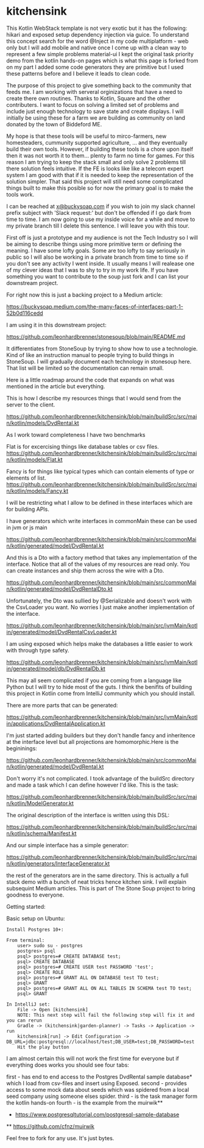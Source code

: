 # kitchensink
This Kotlin WebStack template is not very exotic but it has the following:
    hikari and exposed setup
    dependency injection via guice. To understand this concept search for the word @Inject in my code
    multiplatform - web only but I will add mobile and native once I come up with a clean way to represent a few simple problems
    material-ui
    I kept the original task priority demo from the kotlin hands-on pages which is what this page is forked from
    on my part I added some code generators they are primitive but I used these patterns before and I believe it leads to clean code.
    
The purpose of this project to give something back to the community that feeds me. I am working with serveral orginizations that have a need to create there own routines. Thanks to Kotlin, Square and the other contributers. I want to focus on solving a limited set of problems and include just enough technology to save state and create displays. I will initially be using these for a farm we are building as community on land donated by the town of Biddeford ME.

My hope is that these tools will be useful to mirco-farmers, new homesteaders, cummunity supported agriculture, ... and they eventually build their own tools. However, if building these tools is a chore upon itself then it was not worth it to them... plenty to farm no time for games. For this reason I am trying to keep the stack small and only solve 2 problems till there solution feels intuitive. If the FE is looks like like a telecom expert system I am good with that if it is needed to keep the representation of the solution simpler. That said this project will still need some complicated things built to make this posible so for now the primary goal is to make the tools work.

I can be reached at x@buckysoap.com if you wish to join my slack channel prefix subject with 'Slack request:' but don't be offended if I go dark from time to time. I am now going to use my inside voice for a while and move to my private branch till I delete this sentence. I will leave you with this tour.

First off is just a prototype and my audience is not the Tech Industry so I will be aiming to describe things using more primitive term or defining the meaning. I have some lofty goals. Some are too lofty to say seriously in public so I will also be working in a private branch from time to time so if you don't see any activity I went inside. It usually means I will realease one of my clever ideas that I was to shy to try in my work life. If you have something you want to contribute to the soup just fork and I can list your downstream project.

For right now this is just a backing project to a Medium article:

https://buckysoap.medium.com/the-many-faces-of-interfaces-part-1-52b0d116cedd

I am using it in this downstream project:

https://github.com/leonhardbrenner/stonesoup/blob/main/README.md

It differentiates from StoneSoup by trying to show how to use a technologie. Kind of like an instruction manual to people trying to build things in StoneSoup. I will gradually document each technology in stonesoup here. That list will be limited so the documentation can remain small.

Here is a little roadmap around the code that expands on what was mentioned in the article but everything.

This is how I describe my resources things that I would send from the server to the client.

https://github.com/leonhardbrenner/kitchensink/blob/main/buildSrc/src/main/kotlin/models/DvdRental.kt

As I work toward completeness I have two benchmarks

Flat is for excercising things like database tables or csv files.
https://github.com/leonhardbrenner/kitchensink/blob/main/buildSrc/src/main/kotlin/models/Flat.kt

Fancy is for things like typical types which can contain elements of type or elements of list<type>.
https://github.com/leonhardbrenner/kitchensink/blob/main/buildSrc/src/main/kotlin/models/Fancy.kt

I will be restricting what I allow to be defined in these interfaces which are for building APIs.

I have generators which write interfaces in commonMain these can be used in jvm or js main

https://github.com/leonhardbrenner/kitchensink/blob/main/src/commonMain/kotlin/generated/model/DvdRental.kt

And this is a Dto with a factory method that takes any implementation of the interface. Notice that all of the values of my resources are read only. You can create instances and ship them across the wire with a Dto.

https://github.com/leonhardbrenner/kitchensink/blob/main/src/commonMain/kotlin/generated/model/DvdRentalDto.kt

Unfortunately, the Dto was sullied by @Serializable and doesn't work with the CsvLoader you want. No worries I just make another implementation of the interface.

https://github.com/leonhardbrenner/kitchensink/blob/main/src/jvmMain/kotlin/generated/model/DvdRentalCsvLoader.kt

I am using exposed which helps make the databases a little easier to work with through type safety. 

https://github.com/leonhardbrenner/kitchensink/blob/main/src/jvmMain/kotlin/generated/model/db/DvdRentalDb.kt

This may all seem complicated if you are coming from a language like Python but I will try to hide most of the guts. I think the benifits of building this project in Kotlin come from IntelliJ community which you should install.

There are more parts that can be generated:

https://github.com/leonhardbrenner/kitchensink/blob/main/src/jvmMain/kotlin/applications/DvdRentalApplication.kt

I'm just started adding builders but they don't handle fancy and inheritence at the interface level but all projections are homomorphic.Here is the begininings:

https://github.com/leonhardbrenner/kitchensink/blob/main/src/commonMain/kotlin/generated/model/DvdRental.kt

Don't worry it's not complicated. I took advantage of the buildSrc directory and made a task<generate> which I can define however I'd like. This is the task:

https://github.com/leonhardbrenner/kitchensink/blob/main/buildSrc/src/main/kotlin/ModelGenerator.kt

The original description of the interface is written using this DSL:

https://github.com/leonhardbrenner/kitchensink/blob/main/buildSrc/src/main/kotlin/schema/Manifest.kt

And our simple interface has a simple generator:

https://github.com/leonhardbrenner/kitchensink/blob/main/buildSrc/src/main/kotlin/generators/InterfaceGenerator.kt

the rest of the generators are in the same directory. This is actually a full stack demo with a bunch of neat tricks hence kitchen sink. I will explain subsequint Medium articles. This is part of The Stone Soup project to bring goodness to everyone.

Getting started:

Basic setup on Ubuntu:

    Install Postgres 10+:

    From terminal:
        user> sudo su - postgres
        postgres> psql
        psql> postgres=# CREATE DATABASE test;
        psql> CREATE DATABASE
        psql> postgres=# CREATE USER test PASSWORD 'test';
        psql> CREATE ROLE
        psql> postgres=# GRANT ALL ON DATABASE test TO test;
        psql> GRANT
        psql> postgres=# GRANT ALL ON ALL TABLES IN SCHEMA test TO test;
        psql> GRANT
        
    In IntelliJ set:
        File -> Open [kitchensink]
        NOTE: This next step will fail the following step will fix it and you can rerun
        Gradle -> (kitchensink|garden-planner) -> Tasks -> Application -> run
        kitchensink[run] -> Edit Configuration -> DB_URL=jdbc:postgresql://localhost/test;DB_USER=test;DB_PASSWORD=test
        Hit the play button

I am almost certain this will not work the first time for everyone but if everything does works you should see four tabs:

first - has end to end access to the Postgres DvdRental sample database* which I load from csv-files and insert using Exposed.
second - provides access to some mock data about seeds which was spidered from a local seed company using someone elses spider.
third - is the task manager form the kotlin hands-on
fourth - is the example from the muirwik**

* https://www.postgresqltutorial.com/postgresql-sample-database

** https://github.com/cfnz/muirwik

Feel free to fork for any use. It's just bytes.

